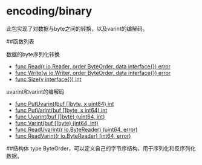 # encoding/binary

此包实现了对数据与byte之间的转换，以及varint的编解码。

##函数列表

数据的byte序列化转换
- [func Read(r io.Reader, order ByteOrder, data interface{}) error](Read.md)
- [func Write(w io.Writer, order ByteOrder, data interface{}) error](Write.md)
- [func Size(v interface{}) int](Size.md)

uvarint和varint的编解码
- [func PutUvarint(buf []byte, x uint64) int](PutUvarint.md)
- [func PutVarint(buf []byte, x int64) int](PutVarint.md)
- [func Uvarint(buf []byte) (uint64, int)](Uvarint.md)
- [func Varint(buf []byte) (int64, int)](Varint.md)
- [func ReadUvarint(r io.ByteReader) (uint64, error)](ReadUvarint.md)
- [func ReadVarint(r io.ByteReader) (int64, error)](ReadVarint.md)

##结构体
type ByteOrder，可以定义自己的字节序结构，用于序列化和反序列化数据。
